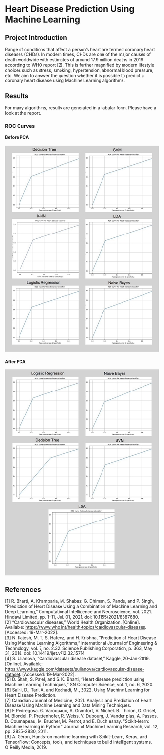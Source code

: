 # Heart Disease Prediction Using Machine Learning

## Project Introduction
Range of conditions that affect a person’s heart are termed coronary heart diseases (CHDs). In modern times, CHDs are one of the major causes of death worldwide with estimates of around 17.9 million deaths in 2019 according to WHO report [2]. This is further magnified by modern lifestyle choices such as stress, smoking, hypertension, abnormal blood pressure, etc.
We aim to answer the question whether it is possible to predict a coronary heart disease using Machine Learning algorithms.

## Results
For many algorithms, results are generated in a tabular form. Please have a look at the <a src="./Reports/10_Bug Smashers_End_Sem_Project_Report.pdf">report</a>.

### ROC Curves

#### Before PCA
<img src="./Results/roc curves.jpg">

#### After PCA
<img src="./Results/pca roc curves.jpg">

## References
[1]	R. Bharti, A. Khamparia, M. Shabaz, G. Dhiman, S. Pande, and P. Singh, “Prediction of Heart Disease Using a Combination of Machine Learning and Deep Learning,” Computational Intelligence and Neuroscience, vol. 2021. Hindawi Limited, pp. 1–11, Jul. 01, 2021. doi: 10.1155/2021/8387680.<br>
[2]	“Cardiovascular diseases,” World Health Organization. [Online]. Available: https://www.who.int/health-topics/cardiovascular-diseases. [Accessed: 19-Mar-2022]. <br>
[3]	N. Rajesh, M. T, S. Hafeez, and H. Krishna, “Prediction of Heart Disease Using Machine Learning Algorithms,” International Journal of Engineering & Technology, vol. 7, no. 2.32. Science Publishing Corporation, p. 363, May 31, 2018. doi: 10.14419/ijet.v7i2.32.15714<br>
[4]	S. Ulianova, “Cardiovascular disease dataset,” Kaggle, 20-Jan-2019. [Online]. Available: https://www.kaggle.com/datasets/sulianova/cardiovascular-disease-dataset. [Accessed: 19-Mar-2022]. <br>
[5]	D. Shah, S. Patel, and S. K. Bharti, “Heart disease prediction using Machine Learning Techniques,” SN Computer Science, vol. 1, no. 6, 2020. <br>
[6]	Salhi, D., Tari, A. and Kechadi, M., 2022. Using Machine Learning for Heart Disease Prediction.<br>
[7]	Canadian Journal of Medicine, 2021. Analysis and Prediction of Heart Disease Using Machine Learning and Data Mining Techniques.<br>
[8]	F Pedregosa. G. Varoquaux, A. Gramfort, V. Michel. B. Thirion, O. Grisel, M. Blondel. P. Prettenhofer, R. Weiss, V. Dubourg, J. Vander plas, A. Passos. D. Cournapeau, M. Brucher, M. Perrot, and E. Duch esnay. "Scikit-learn: Machine learning in Python." Journal of Machine Learning Research, vol. 12, pp. 2825-2830, 2011.<br>
[9]	A. Géron, Hands-on machine learning with Scikit-Learn, Keras, and TensorFlow: Concepts, tools, and techniques to build intelligent systems. O'Reilly Media, 2019. 
